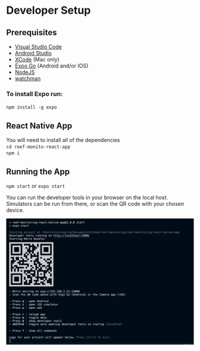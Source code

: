 # Developer Setup

## Prerequisites
- [Visual Studio Code](https://code.visualstudio.com)
- [Android Studio](https://developer.android.com/studio)
- [XCode](https://developer.apple.com/xcode/) (Mac only)
- [Expo Go](https://expo.dev/client) (Android and/or IOS)
- [NodeJS](https://nodejs.org/en/)
- [watchman](https://facebook.github.io/watchman/docs/install.html)

### To install Expo run:
`npm install -g expo`

##  React Native App
You will need to install all of the dependencies  <br>
`cd reef-monito-react-app` <br>
`npm i`

## Running the App
`npm start`  or `expo start`

You can run the developer tools in your browser on the local host. Simulators can be run from there, or scan the QR code with your chosen device.

![What you should see after starting project](npmstart.png)

